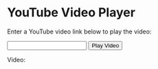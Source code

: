<!DOCTYPE html>
<html>
<head>
  <title>YouTube Video Player</title>
</head>
<body>
  <h1>YouTube Video Player</h1>
  <p>Enter a YouTube video link below to play the video:</p>
  <input type="text" id="input-video-link">
  <button onclick="playVideo()">Play Video</button>
  <div id="output-container">
    <p>Video:</p>
    <div id="output-video"></div>
  </div>
  <script>
    function playVideo() {
      // get the video link from the input field
      const videoLink = document.getElementById('input-video-link').value;

      // extract the video ID from the link
      const videoId = videoLink.split('v=')[1];

      // create an iframe element for the video
      const iframe = document.createElement('iframe');
      iframe.src = `https://www.youtube.com/embed/${videoId}`;
      iframe.width = 640;
      iframe.height = 480;

      // add the iframe to the page
      const outputContainer = document.getElementById('output-video');
      outputContainer.appendChild(iframe);
    }
  </script>
</body>
</html>

